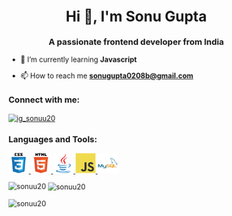 <h1 align="center">Hi 👋, I'm Sonu Gupta</h1>
<h3 align="center">A passionate frontend developer from India</h3>

- 🌱 I’m currently learning **Javascript**

- 📫 How to reach me **sonugupta0208b@gmail.com**

<h3 align="left">Connect with me:</h3>
<p align="left">
<a href="https://instagram.com/ig_sonuu20" target="blank"><img align="center" src="https://raw.githubusercontent.com/rahuldkjain/github-profile-readme-generator/master/src/images/icons/Social/instagram.svg" alt="ig_sonuu20" height="30" width="40" /></a>
</p>

<h3 align="left">Languages and Tools:</h3>
<p align="left"> <a href="https://www.w3schools.com/css/" target="_blank" rel="noreferrer"> <img src="https://raw.githubusercontent.com/devicons/devicon/master/icons/css3/css3-original-wordmark.svg" alt="css3" width="40" height="40"/> </a> <a href="https://www.w3.org/html/" target="_blank" rel="noreferrer"> <img src="https://raw.githubusercontent.com/devicons/devicon/master/icons/html5/html5-original-wordmark.svg" alt="html5" width="40" height="40"/> </a> <a href="https://www.java.com" target="_blank" rel="noreferrer"> <img src="https://raw.githubusercontent.com/devicons/devicon/master/icons/java/java-original.svg" alt="java" width="40" height="40"/> </a> <a href="https://developer.mozilla.org/en-US/docs/Web/JavaScript" target="_blank" rel="noreferrer"> <img src="https://raw.githubusercontent.com/devicons/devicon/master/icons/javascript/javascript-original.svg" alt="javascript" width="40" height="40"/> </a> <a href="https://www.mysql.com/" target="_blank" rel="noreferrer"> <img src="https://raw.githubusercontent.com/devicons/devicon/master/icons/mysql/mysql-original-wordmark.svg" alt="mysql" width="40" height="40"/> </a> </p>

<p><img align="left" src="https://github-readme-stats.vercel.app/api/top-langs?username=sonuu20&show_icons=true&locale=en&layout=compact" alt="sonuu20" /></p>

<p>&nbsp;<img align="center" src="https://github-readme-stats.vercel.app/api?username=sonuu20&show_icons=true&locale=en" alt="sonuu20" /></p>

<p><img align="center" src="https://github-readme-streak-stats.herokuapp.com/?user=sonuu20&" alt="sonuu20" /></p>

